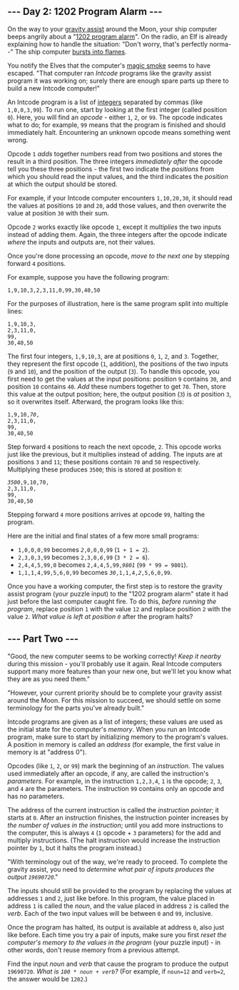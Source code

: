 <main>
<article class="day-desc"><h2>--- Day 2: 1202 Program Alarm ---</h2><p>On the way to your <a href="https://en.wikipedia.org/wiki/Gravity_assist">gravity assist</a> around the Moon, your ship computer beeps angrily about a "<a href="https://www.hq.nasa.gov/alsj/a11/a11.landing.html#1023832">1202 program alarm</a>". On the radio, an Elf is already explaining how to handle the situation: "Don't worry, that's perfectly norma--" The ship computer <a href="https://en.wikipedia.org/wiki/Halt_and_Catch_Fire">bursts into flames</a>.</p>
<p>You notify the Elves that the computer's <a href="https://en.wikipedia.org/wiki/Magic_smoke">magic smoke</a> seems to have <span title="Looks like SOMEONE forgot to change the switch to 'more magic'.">escaped</span>. "That computer ran <em>Intcode</em> programs like the gravity assist program it was working on; surely there are enough spare parts up there to build a new Intcode computer!"</p>
<p>An Intcode program is a list of <a href="https://en.wikipedia.org/wiki/Integer">integers</a> separated by commas (like <code>1,0,0,3,99</code>).  To run one, start by looking at the first integer (called position <code>0</code>). Here, you will find an <em>opcode</em> - either <code>1</code>, <code>2</code>, or <code>99</code>. The opcode indicates what to do; for example, <code>99</code> means that the program is finished and should immediately halt. Encountering an unknown opcode means something went wrong.</p>
<p>Opcode <code>1</code> <em>adds</em> together numbers read from two positions and stores the result in a third position. The three integers <em>immediately after</em> the opcode tell you these three positions - the first two indicate the <em>positions</em> from which you should read the input values, and the third indicates the <em>position</em> at which the output should be stored.</p>
<p>For example, if your Intcode computer encounters <code>1,10,20,30</code>, it should read the values at positions <code>10</code> and <code>20</code>, add those values, and then overwrite the value at position <code>30</code> with their sum.</p>
<p>Opcode <code>2</code> works exactly like opcode <code>1</code>, except it <em>multiplies</em> the two inputs instead of adding them. Again, the three integers after the opcode indicate <em>where</em> the inputs and outputs are, not their values.</p>
<p>Once you're done processing an opcode, <em>move to the next one</em> by stepping forward <code>4</code> positions.</p>
<p>For example, suppose you have the following program:</p>
<pre><code>1,9,10,3,2,3,11,0,99,30,40,50</code></pre>
<p>For the purposes of illustration, here is the same program split into multiple lines:</p>
<pre><code>1,9,10,3,
2,3,11,0,
99,
30,40,50
</code></pre>
<p>The first four integers, <code>1,9,10,3</code>, are at positions <code>0</code>, <code>1</code>, <code>2</code>, and <code>3</code>. Together, they represent the first opcode (<code>1</code>, addition), the positions of the two inputs (<code>9</code> and <code>10</code>), and the position of the output (<code>3</code>).  To handle this opcode, you first need to get the values at the input positions: position <code>9</code> contains <code>30</code>, and position <code>10</code> contains <code>40</code>.  <em>Add</em> these numbers together to get <code>70</code>.  Then, store this value at the output position; here, the output position (<code>3</code>) is <em>at</em> position <code>3</code>, so it overwrites itself.  Afterward, the program looks like this:</p>
<pre><code>1,9,10,<em>70</em>,
2,3,11,0,
99,
30,40,50
</code></pre>
<p>Step forward <code>4</code> positions to reach the next opcode, <code>2</code>. This opcode works just like the previous, but it multiplies instead of adding.  The inputs are at positions <code>3</code> and <code>11</code>; these positions contain <code>70</code> and <code>50</code> respectively. Multiplying these produces <code>3500</code>; this is stored at position <code>0</code>:</p>
<pre><code><em>3500</em>,9,10,70,
2,3,11,0,
99,
30,40,50
</code></pre>
<p>Stepping forward <code>4</code> more positions arrives at opcode <code>99</code>, halting the program.</p>
<p>Here are the initial and final states of a few more small programs:</p>
<ul>
<li><code>1,0,0,0,99</code> becomes <code><em>2</em>,0,0,0,99</code> (<code>1 + 1 = 2</code>).</li>
<li><code>2,3,0,3,99</code> becomes <code>2,3,0,<em>6</em>,99</code> (<code>3 * 2 = 6</code>).</li>
<li><code>2,4,4,5,99,0</code> becomes <code>2,4,4,5,99,<em>9801</em></code> (<code>99 * 99 = 9801</code>).</li>
<li><code>1,1,1,4,99,5,6,0,99</code> becomes <code><em>30</em>,1,1,4,<em>2</em>,5,6,0,99</code>.</li>
</ul>
<p>Once you have a working computer, the first step is to restore the gravity assist program (your puzzle input) to the "1202 program alarm" state it had just before the last computer caught fire. To do this, <em>before running the program</em>, replace position <code>1</code> with the value <code>12</code> and replace position <code>2</code> with the value <code>2</code>. <em>What value is left at position <code>0</code></em> after the program halts?</p>
</article>
<article class="day-desc"><h2 id="part2">--- Part Two ---</h2><p>"Good, the new computer seems to be working correctly!  <em>Keep it nearby</em> during this mission - you'll probably use it again. Real Intcode computers support many more features than your new one, but we'll let you know what they are as you need them."</p>
<p>"However, your current priority should be to complete your gravity assist around the Moon. For this mission to succeed, we should settle on some terminology for the parts you've already built."</p>
<p>Intcode programs are given as a list of integers; these values are used as the initial state for the computer's <em>memory</em>. When you run an Intcode program, make sure to start by initializing memory to the program's values. A position in memory is called an <em>address</em> (for example, the first value in memory is at "address 0").</p>
<p>Opcodes (like <code>1</code>, <code>2</code>, or <code>99</code>) mark the beginning of an <em>instruction</em>.  The values used immediately after an opcode, if any, are called the instruction's <em>parameters</em>.  For example, in the instruction <code>1,2,3,4</code>, <code>1</code> is the opcode; <code>2</code>, <code>3</code>, and <code>4</code> are the parameters. The instruction <code>99</code> contains only an opcode and has no parameters.</p>
<p>The address of the current instruction is called the <em>instruction pointer</em>; it starts at <code>0</code>.  After an instruction finishes, the instruction pointer increases by <em>the number of values in the instruction</em>; until you add more instructions to the computer, this is always <code>4</code> (<code>1</code> opcode + <code>3</code> parameters) for the add and multiply instructions. (The halt instruction would increase the instruction pointer by <code>1</code>, but it halts the program instead.)</p>
<p>"With terminology out of the way, we're ready to proceed. To complete the gravity assist, you need to <em>determine what pair of inputs produces the output <code>19690720</code></em>."</p>
<p>The inputs should still be provided to the program by replacing the values at addresses <code>1</code> and <code>2</code>, just like before.  In this program, the value placed in address <code>1</code> is called the <em>noun</em>, and the value placed in address <code>2</code> is called the <em>verb</em>.   Each of the two input values will be between <code>0</code> and <code>99</code>, inclusive.</p>
<p>Once the program has halted, its output is available at address <code>0</code>, also just like before. Each time you try a pair of inputs, make sure you first <em>reset the computer's memory to the values in the program</em> (your puzzle input) - in other words, don't reuse memory from a previous attempt.</p>
<p>Find the input <em>noun</em> and <em>verb</em> that cause the program to produce the output <code>19690720</code>. <em>What is <code>100 * noun + verb</code>?</em> (For example, if <code>noun=12</code> and <code>verb=2</code>, the answer would be <code>1202</code>.)</p>
</article>
</main>